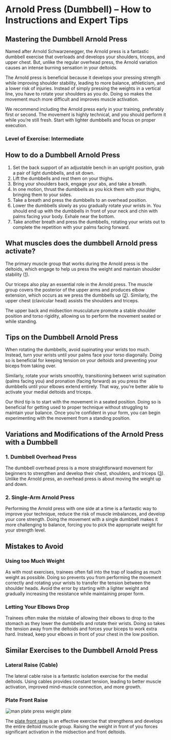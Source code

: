 # Arnold Press (Dumbbell) – How to Instructions and Expert Tips

## Mastering the Dumbbell Arnold Press

Named after Arnold Schwarzenegger, the Arnold press is a fantastic dumbbell exercise that overloads and develops your shoulders, triceps, and upper chest. But, unlike the regular overhead press, the Arnold variation causes an intense burning sensation in your deltoids.

The Arnold press is beneficial because it develops your pressing strength while improving shoulder stability, leading to more balance, athleticism, and a lower risk of injuries. Instead of simply pressing the weights in a vertical line, you have to rotate your shoulders as you do. Doing so makes the movement much more difficult and improves muscle activation.

We recommend including the Arnold press early in your training, preferably first or second. The movement is highly technical, and you should perform it while you’re still fresh. Start with lighter dumbbells and focus on proper execution.

### Level of Exercise: Intermediate

## How to do a Dumbbell Arnold Press

  1. Set the back support of an adjustable bench in an upright position, grab a pair of light dumbbells, and sit down.
  2. Lift the dumbbells and rest them on your thighs.
  3. Bring your shoulders back, engage your abs, and take a breath.
  4. In one motion, thrust the dumbbells as you kick them with your thighs, bringing them to your sides.
  5. Take a breath and press the dumbbells to an overhead position.
  6. Lower the dumbbells slowly as you gradually rotate your wrists in. You should end up with the dumbbells in front of your neck and chin with palms facing your body. Exhale near the bottom.
  7. Take another breath and press the dumbbells, rotating your wrists out to complete the repetition with your palms facing forward.

## What muscles does the dumbbell Arnold press activate?

The primary muscle group that works during the Arnold press is the deltoids, which engage to help us press the weight and maintain shoulder stability ([1](https://www.ncbi.nlm.nih.gov/books/NBK537056/)). 

Our triceps also play an essential role in the Arnold press. The muscle group covers the posterior of the upper arms and produces elbow extension, which occurs as we press the dumbbells up ([2](https://www.ncbi.nlm.nih.gov/books/NBK536996/)). Similarly, the upper chest (clavicular head) assists the shoulders and triceps.

The upper back and midsection musculature promote a stable shoulder position and torso rigidity, allowing us to perform the movement seated or while standing.

## Tips on the Dumbbell Arnold Press

When rotating the dumbbells, avoid supinating your wrists too much. Instead, turn your wrists until your palms face your torso diagonally. Doing so is beneficial for keeping tension on your deltoids and preventing your biceps from taking over.

Similarly, rotate your wrists smoothly, transitioning between wrist supination (palms facing you) and pronation (facing forward) as you press the dumbbells until your elbows extend entirely. That way, you’re better able to activate your medial deltoids and triceps.

Our third tip is to start with the movement in a seated position. Doing so is beneficial for getting used to proper technique without struggling to maintain your balance. Once you’re confident in your form, you can begin experimenting with the movement from a standing position.

## Variations and Modifications of the Arnold Press with a Dumbbell

### 1\. Dumbbell Overhead Press

The dumbbell overhead press is a more straightforward movement for beginners to strengthen and develop their chest, shoulders, and triceps ([3](https://pubmed.ncbi.nlm.nih.gov/23096062/)). Unlike the Arnold press, an overhead press is about moving the weight up and down.

### 2\. Single-Arm Arnold Press

Performing the Arnold press with one side at a time is a fantastic way to improve your technique, reduce the risk of muscle imbalances, and develop your core strength. Doing the movement with a single dumbbell makes it more challenging to balance, forcing you to pick the appropriate weight for your strength level.

## Mistakes to Avoid

### Using too Much Weight

As with most exercises, trainees often fall into the trap of loading as much weight as possible. Doing so prevents you from performing the movement correctly and rotating your wrists to transfer the tension between the shoulder heads. Avoid the error by starting with a lighter weight and gradually increasing the resistance while maintaining proper form.

### Letting Your Elbows Drop

Trainees often make the mistake of allowing their elbows to drop to the stomach as they lower the dumbbells and rotate their wrists. Doing so takes the tension away from the deltoids and forces your biceps to work extra hard. Instead, keep your elbows in front of your chest in the low position.

## Similar Exercises to the Dumbbell Arnold Press

### Lateral Raise (Cable)

The lateral cable raise is a fantastic isolation exercise for the medial deltoids. Using cables provides constant tension, leading to better muscle activation, improved mind-muscle connection, and more growth.

### Plate Front Raise

![man plate press weight plate](data:image/gif;base64,R0lGODlhAQABAAAAACH5BAEKAAEALAAAAAABAAEAAAICTAEAOw==)![man plate press weight plate](https://www.hevyapp.com/wp-content/uploads/DSC03480-1-1024x600.jpg)

The [plate front raise](https://www.hevyapp.com/exercises/how-to-plate-front-raise/) is an effective exercise that strengthens and develops the entire deltoid muscle group. Raising the weight in front of you forces significant activation in the midsection and front deltoids.